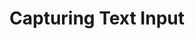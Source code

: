 ---
layout: default
title: Capturing Text Input

slides:

  - content: |
      
      # Capturing Text Input
      _Using the Entry widget to capture text_
  

  - content: |

      ## Create a new app called `entry-demo.py`

      ```python
      import tkinter

      window = tkinter.Tk()
      window.title("Entry Demo")
      window.geometry("300x300")

      window.mainloop()
      ```

      You should have an empty app called "Entry Demo".
      {:.checkpoint}





  - content: |
      ## Creating an Entry

      Add a text entry box to your app.

      ```python
      import tkinter

      window = tkinter.Tk()
      window.title("Entry Demo")
      window.geometry("300x300")

      entry = tkinter.Entry(window)
      entry.grid()

      window.mainloop()
      ```
      {: data-line="1-5, 10" }

      Your window should now contain a text entry area.
      {: .checkpoint }

    notes: |

      Creating text inputs can be done using the Entry widget.



    
  - content: |

      ## Setting the Entry Size

      Specify the width of the entry box as a number of characters.

      ```python
      entry = tkinter.Entry(window)
      entry.config(width=20)
      entry.grid()
      ```
      {: data-line="1,3" }


  

  - content: |

      ## Input Validation

      ```python
      entry = tkinter.Entry(window)
      entry.config(width=20)
      entry.config(validatecommand=entry_is_valid)
      entry.config(validate=focusout)
      entry.grid()

      def entry_is_valid():
          return false

      ```


  - content: |

      ## Running a Function on Enter

  - content: |

      ## Setting the Entry Colours

      - foregoround
      - background
      - borders

  - content: |

      ## Running a Function on Focus Out

  - content: |

      ## Limiting the Input Length

      By running a function each time the user types.

  - content: |

      ## Text Validation

      - invalid
      - boundary
      - expected

  - content: |

      ## Numeric Validation

      - invalid
      - boundary
      - expected


  - content: |

      ## Challenge: 


  

    



---
